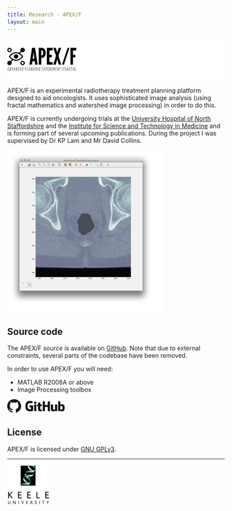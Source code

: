 ```yaml
---
title: Research - APEX/F
layout: main
---
```

![APEX/F](assets/apex.png)

APEX/F is an experimental radiotherapy treatment planning platform designed to aid oncologists. It uses sophisticated image analysis (using fractal mathematics and watershed image processing) in order to do this.

APEX/F is currently undergoing trials at the [University Hospital of North Staffordshire](http://www.uhns.nhs.uk) and the [Institute for Science and Technology in Medicine](http://www.keele.ac.uk/istm/) and is forming part of several upcoming publications. During the project I was supervised by Dr KP Lam and Mr David Collins.

![APEX Screenshot](assets/apex-screenshot.png)

## Source code

The APEX/F source is available on [GitHub](https://github.com/chrisatkin/apex). Note that due to external constraints, several parts of the codebase have been removed.

In order to use APEX/F you will need:

* MATLAB R2008A or above
* Image Processing toolbox

[![GitHub](assets/github-logo.png)](https://github.com/chrisatkin/apex)

## License

APEX/F is licensed under [GNU GPLv3](https://github.com/chrisatkin/apex/blob/master/LICENSE).

<hr>


[![University of Keele](assets/keele.png)](http://www.scm.keele.ac.uk)